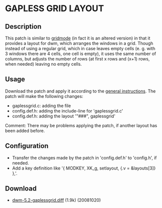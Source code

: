 # GAPLESS GRID LAYOUT #

## Description ##

This patch is similar to [gridmode][1] (in fact it is an altered version) in that it provides a layout for dwm, which arranges the windows in a grid. Though instead of using a regular grid, which in case leaves empty cells (e. g. with 3 windows there are 4 cells, one cell is empty), it uses the same number of columns, but adjusts the number of rows (at first x rows and (x+1) rows, when needed) leaving no empty cells.


## Usage ##

Download the patch and apply it according to the [general instructions](.). The patch will make the following changes:

 - gaplessgrid.c: adding the file
 - config.def.h: adding the include-line for 'gaplessgrid.c'
 - config.def.h: adding the layout '"###", gaplessgrid'

Comment: There may be problems applying the patch, if another layout has been added before.


## Configuration ##

 * Transfer the changes made by the patch in 'config.def.h' to 'config.h', if needed.
 * Add a key definition like '{ MODKEY, XK_g, setlayout, {.v = &layouts[3]} },'.


## Download ##

 * [dwm-5.2-gaplessgrid.diff][2] (1.9k) (20081020)


[1]: /dwm/patches/gridmode.html
[2]: http://dwm.suckless.org/patches/dwm-5.2-gaplessgrid.diff

